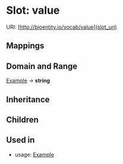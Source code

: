 # Slot: value




URI: [http://bioentity.io/vocab/value](slot_uri)
## Mappings

## Domain and Range

[Example](Example.md) -> **string**
## Inheritance

## Children

## Used in

 *  usage: [Example](Example.md)
